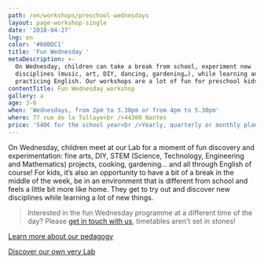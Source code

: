 ```yaml
---
path: /en/workshops/preschool-wednesdays
layout: page-workshop-single
date: '2018-04-27'
lng: en
color: '#60BDC1'
title: 'Fun Wednesday '
metaDescription: >-
  On Wednesday, children can take a break from school, experiment new
  disciplines (music, art, DIY, dancing, gardening…), while learning and
  practicing English. Our workshops are a lot of fun for preschool kids. 
contentTitle: Fun Wednesday workshop
gallery: a
age: 3-6
when: 'Wednesdays, from 2pm to 3.30pm or from 4pm to 5.30pm'
where: 77 rue de la Tullaye<br />44300 Nantes
price: '540€ for the school year<br />Yearly, quarterly or monthly plans available'
---
```

On Wednesday, children meet at our Lab for a moment of fun discovery and experimentation: fine arts, DIY, STEM (Science, Technology, Engineering and Mathematics) projects, cooking, gardening… and all through English of course! For kids, it’s also an opportunity to have a bit of a break in the middle of the week, be in an environment that is different from school and feels a little bit more like home. They get to try out and discover new disciplines while learning a lot of new things. 

> Interested in the fun Wednesday programme at a different time of the day? Please [get in touch with us](/en/contact-us), timetables aren't set in stones! 

[Learn more about our pedagogy](/en/pedagogy)

[Discover our own very Lab](/en/workshops)
